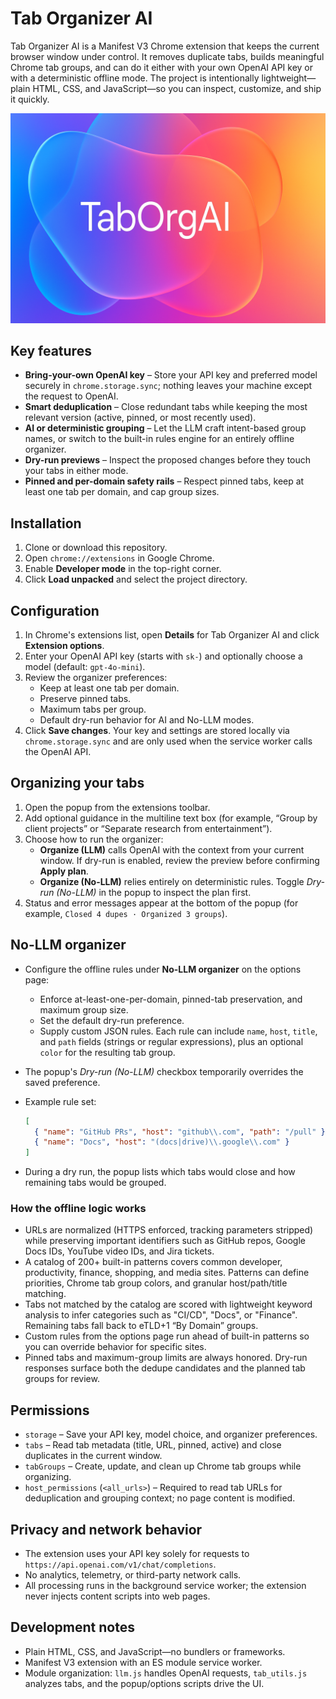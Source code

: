 # Tab Organizer AI

Tab Organizer AI is a Manifest V3 Chrome extension that keeps the current browser window under control. It removes duplicate tabs, builds meaningful Chrome tab groups, and can do it either with your own OpenAI API key or with a deterministic offline mode. The project is intentionally lightweight—plain HTML, CSS, and JavaScript—so you can inspect, customize, and ship it quickly.

![Alt text](/TabOrgAI.png)

## Key features

- **Bring-your-own OpenAI key** – Store your API key and preferred model securely in `chrome.storage.sync`; nothing leaves your machine except the request to OpenAI.
- **Smart deduplication** – Close redundant tabs while keeping the most relevant version (active, pinned, or most recently used).
- **AI or deterministic grouping** – Let the LLM craft intent-based group names, or switch to the built-in rules engine for an entirely offline organizer.
- **Dry-run previews** – Inspect the proposed changes before they touch your tabs in either mode.
- **Pinned and per-domain safety rails** – Respect pinned tabs, keep at least one tab per domain, and cap group sizes.

## Installation

1. Clone or download this repository.
2. Open `chrome://extensions` in Google Chrome.
3. Enable **Developer mode** in the top-right corner.
4. Click **Load unpacked** and select the project directory.

## Configuration

1. In Chrome's extensions list, open **Details** for Tab Organizer AI and click **Extension options**.
2. Enter your OpenAI API key (starts with `sk-`) and optionally choose a model (default: `gpt-4o-mini`).
3. Review the organizer preferences:
   - Keep at least one tab per domain.
   - Preserve pinned tabs.
   - Maximum tabs per group.
   - Default dry-run behavior for AI and No-LLM modes.
4. Click **Save changes**. Your key and settings are stored locally via `chrome.storage.sync` and are only used when the service worker calls the OpenAI API.

## Organizing your tabs

1. Open the popup from the extensions toolbar.
2. Add optional guidance in the multiline text box (for example, “Group by client projects” or “Separate research from entertainment”).
3. Choose how to run the organizer:
   - **Organize (LLM)** calls OpenAI with the context from your current window. If dry-run is enabled, review the preview before confirming **Apply plan**.
   - **Organize (No-LLM)** relies entirely on deterministic rules. Toggle *Dry-run (No-LLM)* in the popup to inspect the plan first.
4. Status and error messages appear at the bottom of the popup (for example, `Closed 4 dupes · Organized 3 groups`).

## No-LLM organizer

- Configure the offline rules under **No-LLM organizer** on the options page:
  - Enforce at-least-one-per-domain, pinned-tab preservation, and maximum group size.
  - Set the default dry-run preference.
  - Supply custom JSON rules. Each rule can include `name`, `host`, `title`, and `path` fields (strings or regular expressions), plus an optional `color` for the resulting tab group.
- The popup's *Dry-run (No-LLM)* checkbox temporarily overrides the saved preference.
- Example rule set:

  ```json
  [
    { "name": "GitHub PRs", "host": "github\\.com", "path": "/pull" },
    { "name": "Docs", "host": "(docs|drive)\\.google\\.com" }
  ]
  ```

- During a dry run, the popup lists which tabs would close and how remaining tabs would be grouped.

### How the offline logic works

- URLs are normalized (HTTPS enforced, tracking parameters stripped) while preserving important identifiers such as GitHub repos, Google Docs IDs, YouTube video IDs, and Jira tickets.
- A catalog of 200+ built-in patterns covers common developer, productivity, finance, shopping, and media sites. Patterns can define priorities, Chrome tab group colors, and granular host/path/title matching.
- Tabs not matched by the catalog are scored with lightweight keyword analysis to infer categories such as "CI/CD", "Docs", or "Finance". Remaining tabs fall back to eTLD+1 “By Domain” groups.
- Custom rules from the options page run ahead of built-in patterns so you can override behavior for specific sites.
- Pinned tabs and maximum-group limits are always honored. Dry-run responses surface both the dedupe candidates and the planned tab groups for review.

## Permissions

- `storage` – Save your API key, model choice, and organizer preferences.
- `tabs` – Read tab metadata (title, URL, pinned, active) and close duplicates in the current window.
- `tabGroups` – Create, update, and clean up Chrome tab groups while organizing.
- `host_permissions` (`<all_urls>`) – Required to read tab URLs for deduplication and grouping context; no page content is modified.

## Privacy and network behavior

- The extension uses your API key solely for requests to `https://api.openai.com/v1/chat/completions`.
- No analytics, telemetry, or third-party network calls.
- All processing runs in the background service worker; the extension never injects content scripts into web pages.

## Development notes

- Plain HTML, CSS, and JavaScript—no bundlers or frameworks.
- Manifest V3 extension with an ES module service worker.
- Module organization: `llm.js` handles OpenAI requests, `tab_utils.js` analyzes tabs, and the popup/options scripts drive the UI.

